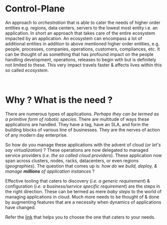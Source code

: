 # Control-Plane

An approach to *orchestration* that is able to cater the needs of higher order entities 
e.g. regions, data centers, servers to the lowest most entity i.e. an application. In 
short an approach that takes care of the entire ecosystem impacted by an application. An
ecosystem can encompass a lot of additional entities in addition to above mentioned higher
order entities, e.g. people, processes, companies, operations, customers, compliances, etc. 
It can be thought of as something that has profound impact on the people handling development, 
operations, releases to begin with but is definitely not limited to these. This very impact 
travels faster & affects lives within this so called *ecosystem*.

<br />

# Why ? What is the need ?

There are numerous types of applications. *Perhaps they can be termed as a primitive form of robotic 
species*. There are multitude of ways these applications are handled. They have a tag, have an SLA,
and form the building blocks of various line of businesses. They are the nerves of action of any modern 
day enterprise. 

So how do you manage these applications with the advent of cloud (*or let's say virtualization*) ? 
These operations are now delegated to managed service providers (*i.e. the so called cloud providers*). 
These application now span across clusters, nodes, racks, datacenters, or even regions (*geographies*). 
The question that comes up is: *how do we build, deploy, & manage **millions** of application instances* ?

Effective tooling that caters to discovery (*i.e. a generic requirement*) & configuration (*i.e. a 
business/service specific requirement*) are the steps in the right direction. These can be termed as 
mere *baby steps* to the world of managing applications in cloud. Much more needs to be thought of & 
done by augmenting features that are a necessity when dynamics of applications have changed.

Refer the [link](https://github.com/openebs/Control-Plane/blob/master/How%20to%20choose%20one.md) that helps 
you to choose the one that caters to your needs.
